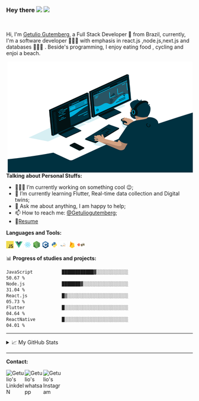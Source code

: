 ### Hey there <img src="https://media.giphy.com/media/hvRJCLFzcasrR4ia7z/giphy.gif" width="25px"> ![](https://komarev.com/ghpvc/?username=getuliogutemberg&label=Visitors:&color=red&style=flat)




 

<br />

Hi, I'm [Getulio Gutemberg](https://www.linkedin.com/in/getuliogutemberg/), a Full Stack Developer 🚀 from Brazil, currently, I'm a software developer 🙍🏽‍♂️ with emphasis in react.js ,node.js,next.js and databases 👨🏽‍💻 . 
Beside's programming, I enjoy eating food , cycling and enjoi a beach.

  <img align="right" alt="GIF" src="./code.gif" width="500" height="300" />
  
**Talking about Personal Stuffs:**

- 👨🏽‍💻 I’m currently working on something cool :wink:;
- 🌱 I’m currently learning Flutter, Real-time data collection and Digital twins; 
- 💬 Ask me about anything, I am happy to help;
- 📫 How to reach me: [@Getuliogutemberg](https://wa.me/558199279191);
- 📝[Resume](https://drive.google.com/file/d/1cRcuHrvBw1puX1BGYKJZagMvpT8AbPba/view?usp=sharing)

**Languages and Tools:**  

<code><img height="20" src="https://raw.githubusercontent.com/github/explore/80688e429a7d4ef2fca1e82350fe8e3517d3494d/topics/javascript/javascript.png"></code>
<code><img height="20" src="https://raw.githubusercontent.com/github/explore/80688e429a7d4ef2fca1e82350fe8e3517d3494d/topics/vue/vue.png"></code>
<code><img height="20" src="https://raw.githubusercontent.com/github/explore/80688e429a7d4ef2fca1e82350fe8e3517d3494d/topics/react/react.png"></code>
<code><img height="20" src="https://raw.githubusercontent.com/github/explore/80688e429a7d4ef2fca1e82350fe8e3517d3494d/topics/nodejs/nodejs.png"></code>
<code><img height="20" src="https://raw.githubusercontent.com/github/explore/80688e429a7d4ef2fca1e82350fe8e3517d3494d/topics/cpp/cpp.png"></code>
<code><img height="20" src="https://raw.githubusercontent.com/github/explore/80688e429a7d4ef2fca1e82350fe8e3517d3494d/topics/python/python.png"></code>
<code><img height="20" src="https://raw.githubusercontent.com/github/explore/80688e429a7d4ef2fca1e82350fe8e3517d3494d/topics/mysql/mysql.png"></code>
<code><img height="20" src="https://raw.githubusercontent.com/github/explore/80688e429a7d4ef2fca1e82350fe8e3517d3494d/topics/firebase/firebase.png"></code>
<code><img height="20" src="https://raw.githubusercontent.com/github/explore/80688e429a7d4ef2fca1e82350fe8e3517d3494d/topics/git/git.png"></code>
<!--<code><img height="20" src="https://raw.githubusercontent.com/github/explore/5c058a388828bb5fde0bcafd4bc867b5bb3f26f3/topics/graphql/graphql.png"></code>-->
📊 **Progress of studies and projects:**
<br />
<!--START_SECTION:waka-->
```text
JavaScript           ████████████▓░░░░░░░░░░░░                                           50.67 % 
Node.js              ███████▓░░░░░░░░░░░░░░░░░                                           31.04 % 
React.js             █▒░░░░░░░░░░░░░░░░░░░░░░░                                           05.73 % 
Flutter              █░░░░░░░░░░░░░░░░░░░░░░░░                                           04.64 % 
ReactNative          █░░░░░░░░░░░░░░░░░░░░░░░░                                           04.01 % 
```
<!--END_SECTION:waka-->

-----
<details>
<summary>📈 My GitHub Stats</summary>

<img src="https://github-readme-stats.vercel.app/api?username=getuliogutemberg&show_icons=true&theme=gotham" alt="getuliogutemberg" />

</details>

-----
**Contact:**
<!--<a href="https://discord.gg/D7d5btMT">
  <img align="left" alt="Getulio's Server Discord" width="22px" src="https://seeklogo.com//images/D/discord-logo-134E148657-seeklogo.com.png" />
</a>
<a href="https://twitter.com/geeky_abhiz">
  <img align="left" alt="Abhishek Naidu | Twitter" width="22px" src="https://cdn.jsdelivr.net/npm/simple-icons@v3/icons/twitter.svg" />
</a>-->
<a href="https://www.linkedin.com/in/getuliogutemberg/" >
  <img align="left" alt="Getulio's LinkdeIN" width="50px" src="https://cdn-icons-png.flaticon.com/256/174/174857.png" />
</a>
<a href="https://wa.me/558199279191">
  <img align="left" alt="Getulio's whatsapp" width="50px" src="https://www.svgrepo.com/show/28155/whatsapp.svg" />
</a>
<a href="https://www.instagram.com/owlcodecraft">
  <img align="left" alt="Getulio's Instagram" width="50px" src="https://upload.wikimedia.org/wikipedia/commons/thumb/e/e7/Instagram_logo_2016.svg/2048px-Instagram_logo_2016.svg.png" />
</a>
<br/>


